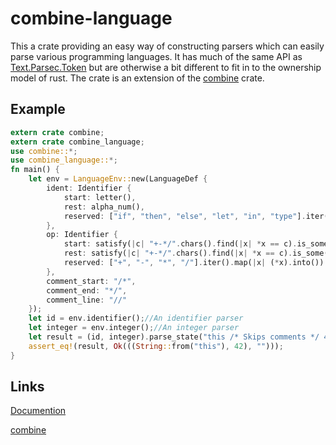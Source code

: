 # combine-language
This a crate providing an easy way of constructing parsers which can easily parse various programming languages. It has much of the same API as [Text.Parsec.Token](hackage.haskell.org/package/parsec-3.1.9/docs/Text-Parsec-Token.html) but are otherwise a bit different to fit in to the ownership model of rust. The crate is an extension of the [combine](https://github.com/Marwes/combine) crate.

## Example
```rust
extern crate combine;
extern crate combine_language;
use combine::*;
use combine_language::*;
fn main() {
    let env = LanguageEnv::new(LanguageDef {
        ident: Identifier {
            start: letter(),
            rest: alpha_num(),
            reserved: ["if", "then", "else", "let", "in", "type"].iter().map(|x| (*x).into()).collect()
        },
        op: Identifier {
            start: satisfy(|c| "+-*/".chars().find(|x| *x == c).is_some()),
            rest: satisfy(|c| "+-*/".chars().find(|x| *x == c).is_some()),
            reserved: ["+", "-", "*", "/"].iter().map(|x| (*x).into()).collect()
        },
        comment_start: "/*",
        comment_end: "*/",
        comment_line: "//"
    });
    let id = env.identifier();//An identifier parser
    let integer = env.integer();//An integer parser
    let result = (id, integer).parse_state("this /* Skips comments */ 42");
    assert_eq!(result, Ok(((String::from("this"), 42), "")));
}
```

## Links

[Documention](https://marwes.github.io/combine-language/combine_language/index.html)

[combine](https://github.com/Marwes/combine)
